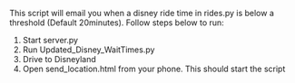 This script will email you when a disney ride time in rides.py is below a threshold (Default 20minutes).
Follow steps below to run:

1) Start server.py
2) Run Updated_Disney_WaitTimes.py
3) Drive to Disneyland
4) Open send_location.html from your phone. This should start the script
